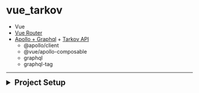 # vue_tarkov

- Vue
- [Vue Router](#vue_router)
- [Apollo + Graphql](#apollo) + [Tarkov API](https://tarkov.dev/api/)
    - @apollo/client
    - @vue/apollo-composable
    - graphql
    - graphql-tag
---
<details>
<summary style="font-size: 1.5em; font-weight: bold">Project Setup</summary>
<div>

```sh
npm install
```

### Compile and Hot-Reload for Development

```sh
npm run dev
```

### Compile and Minify for Production

```sh
npm run build
```

## [Vue_Router](https://router.vuejs.org/installation)
```sh
npm install vue-router@4
```

## [Apollo](https://apollo.vuejs.org/guide-composable/setup.html)
```sh
yarn add @vue/apollo-composable @apollo/client graphql graphql-tag
```
tarkov EndPoint : `https://api.tarkov.dev/graphql`

</div>
</details>